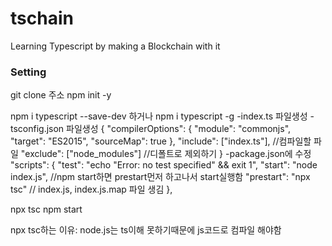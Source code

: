# tschain

Learning Typescript by making a Blockchain with it

### Setting

git clone 주소
npm init -y

npm i typescript --save-dev 하거나 npm i typescript -g
-index.ts 파일생성
-tsconfig.json 파일생성
{
"compilerOptions": {
"module": "commonjs",
"target": "ES2015",
"sourceMap": true
},
"include": ["index.ts"], //컴파일할 파일
"exclude": ["node_modules"] //디폴트로 제외하기
}
-package.json에 수정
"scripts": {
"test": "echo \"Error: no test specified\" && exit 1",
"start": "node index.js", //npm start하면 prestart먼저 하고나서 start실행함
"prestart": "npx tsc" // index.js, index.js.map 파일 생김
},

npx tsc
npm start

npx tsc하는 이유: node.js는 ts이해 못하기때문에 js코드로 컴파일 해야함
